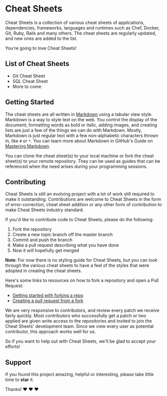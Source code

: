 # Cheat Sheets
Cheat Sheets is a collection of various cheat sheets of applications, dependencies, frameworks, languages and runtimes such as Chef, Docker, Git, Ruby, Rails and many others. The cheat sheets are regularly updated, and new ones are added to the list.

You're going to love Cheat Sheets!

## List of Cheat Sheets
* Git Cheat Sheet
* SQL Cheat Sheet
* More to come

## Getting Started
The cheat sheets are all written in [Markdown](https://en.wikipedia.org/wiki/Markdown) using a tabular view style. Markdown is a way to style text on the web. You control the display of the document; formatting words as bold or italic, adding images, and creating lists are just a few of the things we can do with Markdown. Mostly, Markdown is just regular text with a few non-alphabetic characters thrown in, like `#` or `*`. You can learn more about Markdown in GitHub's Guide on [Mastering Markdown](https://guides.github.com/features/mastering-markdown/).

You can clone the cheat sheet(s) to your local machine or fork the cheat sheet(s) to your remote repository. They can be used as guides that can be referenced when the need arises during your programming sessions.

## Contributing
Cheat Sheets is still an evolving project with a lot of work still required to make it outstanding. Contributions are welcome to Cheat Sheets in the form of error-correction, cheat sheet addition or any other form of contribution to make Cheat Sheets industry standard.

If you'd like to contribute code to Cheat Sheets, please do the following:


1. Fork the repository
2. Create a new topic branch off the master branch
3. Commit and push the branch
4. Make a pull request describing what you have done
5. Now it will hopefully get merged

**Note**: For now there is no styling guide for Cheat Sheets, but you can look through the various cheat sheets to have a feel of the styles that were adopted in creating the cheat sheets.

Here's some links to resources on how to fork a repository and open a Pull Request: 

- [Getting started with forking a repo](https://help.github.com/en/github/getting-started-with-github/fork-a-repo)   
- [Creating a pull request from a fork](https://help.github.com/en/github/collaborating-with-issues-and-pull-requests/creating-a-pull-request-from-a-fork)

We are very responsive to contributors, and review every patch we receive fairly quickly. Most contributors who successfully get a patch or two applied are given write access to the repositories and invited to join the Cheat Sheets' development team. Since we view every user as potential contributor, this approach works well for us.

So if you want to help out with Cheat Sheets, we'll be glad to accept your efforts!

## Support
If you found this project amazing, helpful or interesting, please take little time to **star** it.

Thanks! ❤️ ❤️ ❤️
